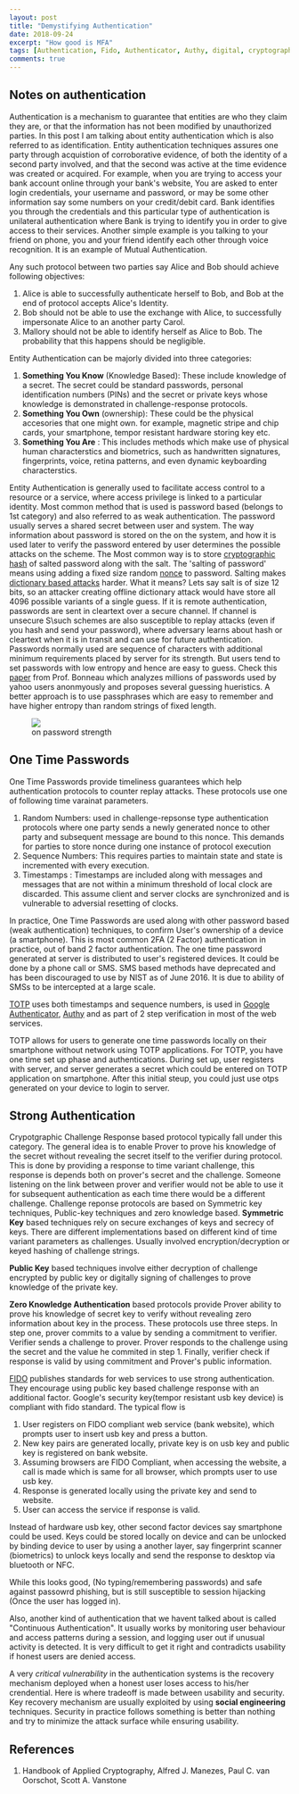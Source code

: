 ```yaml
---
layout: post
title: "Demystifying Authentication"
date: 2018-09-24
excerpt: "How good is MFA"
tags: [Authentication, Fido, Authenticator, Authy, digital, cryptography, security]
comments: true
---
```


## Notes on authentication

Authentication is a mechanism to guarantee that entities are who they claim they are, or that the information has not been modified by unauthorized parties. In this post I am talking about entity authentication which is also referred to as identification. Entity authentication techniques assures one party through acquistion of corroborative evidence, of both the identity of a second party involved, and that the second was active at the time evidence was created or acquired. For example, when you are trying to access your bank account online through your bank's website, You are asked to enter login credentials, your username and password, or may be some other information say some numbers on your credit/debit card. Bank identifies you through the credentials and this particular type of authentication is unilateral authentication where Bank is trying to identify you in order to give access to their services. Another simple example is you talking to your friend on phone, you and your friend identify each other through voice recognition. It is an example of Mutual Authentication. 

Any such protocol between two parties say Alice and Bob should achieve following objectives:

1. Alice is able to successfully authenticate herself to Bob, and Bob at the end of protocol accepts Alice's Identity.
2. Bob should not be able to use the exchange with Alice, to successfully impersonate Alice to an another party Carol.
3. Mallory should not be able to identify herself as Alice to Bob. The probability that this happens should be negligible.

Entity Authentication can be majorly divided into three categories:
1. __Something You Know__ (Knowledge Based): These include knowledge of a secret. The secret could be standard passwords, personal identification numbers (PINs) and the secret or private keys whose knowledge is demonstrated in challenge-response protocols.
2. __Something You Own__ (ownership): These could be the physical accesories that one might own. for example, magnetic stripe and chip cards, your smartphone, tempor resistant hardware storing key etc.
3. __Something You Are__ : This includes methods which make use of physical human characterstics and biometrics, such as handwritten signatures, fingerprints, voice, retina patterns, and even dynamic keyboarding characterstics.

Entity Authentication is generally used to facilitate access control to a resource or a service, where access privilege is linked to a particular identity. Most common method that is used is password based (belongs to 1st category) and also referred to as weak authentication. The password usually serves a shared secret between user and system. The way information about password is stored on the on the system, and how it is used later to verify the password entered by user determines the possible attacks on the scheme. The Most common way is to store [cryptographic hash](https://en.wikipedia.org/wiki/Cryptographic_hash_function) of salted password along with the salt.
The 'salting of password' means using adding a fixed size random [nonce](https://en.wikipedia.org/wiki/Cryptographic_nonce) to password. Salting makes [dictionary based attacks](https://en.wikipedia.org/wiki/Dictionary_attack) harder. What it means? Lets say salt is of size 12 bits, so an attacker creating offline dictionary attack would have store all 4096 possible variants of a single guess. If it is remote authentication, passwords are sent in cleartext over a secure channel. If channel is unsecure S\such schemes are also susceptible to replay attacks (even if you hash and send your password), where adversary learns about hash or cleartext when it is in transit and can use for future authentication. Passwords normally used are sequence of characters with additional minimum requirements placed by server for its strength. But users tend to set passwords with low entropy and hence are easy to guess. Check this [paper](http://www.jbonneau.com/doc/B12-IEEESP-analyzing_70M_anonymized_passwords.pdf) from Prof. Bonneau which analyzes millions of passwords used by yahoo users anonmyously and proposes several guessing hueristics. 
A better approach is to use passphrases which are easy to remember and have higher entropy than random strings of fixed length.
<figure>
    <a href="https://imgs.xkcd.com/comics/password_strength.png"><img src="https://imgs.xkcd.com/comics/password_strength.png"></a>
    <figcaption>on password strength</figcaption>
</figure>

## One Time Passwords
One Time Passwords provide timeliness guarantees which help authentication protocols to counter replay attacks. These protocols use one of following time varainat parameters. 
1. Random Numbers: used in challenge-repsonse type authentication protocols where one party sends a newly generated nonce to other party and subsequent message are bound to this nonce. This demands for parties to store nonce during one instance of protocol execution
2. Sequence Numbers: This requires parties to maintain state and state is incremented with every execution.
3. Timestamps : Timestamps are included along with messages and messages that are not within a minimum threshold of local clock are discarded. This assume client and server clocks are synchronized and is vulnerable to adversial resetting of clocks.

In practice, One Time Passwords are used along with other password based (weak authentication) techniques, to confirm User's ownership of a device (a smartphone). This is most common 2FA (2 Factor) authentication in practice, out of band 2 factor authentication. The one time password generated at server is distributed to user's registered devices. It could be done by a phone call or SMS. SMS based methods have deprecated and has been discouraged to use by NIST as of June 2016. It is due to ability of SMSs to be intercepted at a large scale.  

[TOTP](https://en.wikipedia.org/wiki/Time-based_One-time_Password_algorithm) uses both timestamps and sequence numbers, is used in [Google Authenticator](https://github.com/google/google-authenticator), [Authy](https://authy.com/) and as part of 2 step verification in most of the web services. 

TOTP allows for users to generate one time passwords locally on their smartphone without network using TOTP applications.  For TOTP, you have one time set up phase and authentications. During set up, user registers with server, and server generates a secret which could be entered on TOTP application on smartphone. After this initial steup, you could just use otps generated on your device to login to server.

## Strong Authentication
Crypotgraphic Challenge Response based protocol typically fall under this category. The general idea is to enable Prover to prove his knowledge of the secret without revealing the secret itself to the verifier during protocol. This is done by providing a response to time variant challenge, this response is depends both on prover's secret and the challenge. Someone listening on the link between prover and verifier would not be able to use it for subsequent authentication as each time there would be a different challenge.
Challenge reponse protocols are based on Symmetric key techniques, Public-key techniques and zero knowledge based.
__Symmetric Key__ based techniques rely on secure exchanges of keys and secrecy of keys. There are different implementations based on different kind of time variant parameters as challenges. Usually involved encryption/decryption or keyed hashing of challenge strings.

__Public Key__ based techniques involve either decryption of challenge encrypted by public key or digitally signing of challenges to prove knowledge of the private key.

__Zero Knowledge Authentication__ based protocols provide Prover ability to prove his knowledge of secret key to verify without revealing zero information about key in the process. These protocols use three steps. In step one, prover commits to a value by sending a commitment to verifier. Verifier sends a challenge to prover. Prover responds to the challenge using the secret and the value he commited in step 1. Finally, verifier check if response is valid by using commitment and Prover's public information. 

[FIDO](https://fidoalliance.org/fido2/) publishes standards for web services to use strong authentication. They encourage using public key based challenge response with an additional factor. Google's security key(tempor resistant usb key device) is compliant with fido standard. The typical flow is 
1. User registers on FIDO compliant web service (bank website), which prompts user to insert usb key and press a button.
2. New key pairs are generated locally, private key is on usb key and public key is registered on bank website.
3. Assuming browsers are FIDO Compliant, when accessing the website, a call is made which is same for all browser, which prompts user to use usb key.
4. Response is generated locally using the private key and send to website.
5. User can access the service if response is valid.

Instead of hardware usb key, other second factor devices say smartphone could be used. Keys could be stored locally on device and can be unlocked by binding device to user by using a another layer, say fingerprint scanner (biometrics) to unlock keys locally and send the response to desktop via bluetooth or NFC.

While this looks good, (No typing/remembering passwords) and safe against passowrd phishing, but is still susceptible to session hijacking (Once the user has logged in). 

Also, another kind of authentication that we havent talked about is called "Continuous Authentication". It usually works by monitoring user behaviour and access patterns during a session, and logging user out if unusual activity is detected. It is very difficult to get it right and contradicts usability if honest users are denied access.

A very _critical vulnerability_ in the authentication systems is the recovery mechanism deployed when a honest user loses access to his/her crendential. Here is where tradeoff is made between usability and security. Key recovery mechanism are usually exploited by using __social engineering__ techniques. 
Security in practice follows something is better than nothing and try to minimize the attack surface while ensuring usability. 

## References
1. Handbook of Applied Cryptography, Alfred J. Manezes, Paul C. van Oorschot, Scott A. Vanstone 


